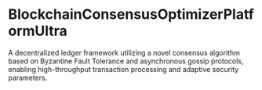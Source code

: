 # BlockchainConsensusOptimizerPlatformUltra
A decentralized ledger framework utilizing a novel consensus algorithm based on Byzantine Fault Tolerance and asynchronous gossip protocols, enabling high-throughput transaction processing and adaptive security parameters.
